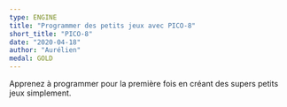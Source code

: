```yaml
---
type: ENGINE
title: "Programmer des petits jeux avec PICO-8"
short_title: "PICO-8"
date: "2020-04-18"
author: "Aurélien"
medal: GOLD
---
```


Apprenez à programmer pour la première fois en créant des supers petits jeux simplement.
